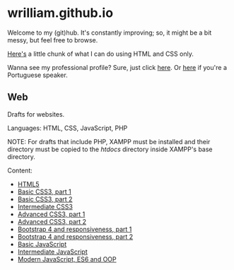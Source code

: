 # wrilliam.github.io

<p>Welcome to my (git)hub. It's constantly improving; so, it might be a bit messy, but feel free to browse.</p>
<p><a href="Whimsical/logo.html">Here's</a> a little chunk of what I can do using HTML and CSS only.</p>
<p>
  Wanna see my professional profile? Sure, just click <a href="Curriculum/vitae.en.html">here</a>. 
  Or <a href="Curriculum/vitae.pt.html">here</a> if you're a Portuguese speaker.
</p>

## Web

Drafts for websites.

Languages: HTML, CSS, JavaScript, PHP

NOTE: For drafts that include PHP, XAMPP must be installed and their directory must be copied to the _htdocs_ directory inside XAMPP's base directory.

Content:

- <a href="Web/unes/index.html">HTML5</a>
- <a href="Web/annabella/index.html">Basic CSS3, part 1</a>
- <a href="Web/tecblog/index.html">Basic CSS3, part 2</a>
- <a href="Web/noticiascidade/index.html">Intermediate CSS3</a>
- <a href="Web/chalehotel/index.html">Advanced CSS3, part 1</a>
- <a href="Web/museunacional/index.html">Advanced CSS3, part 2</a>
- <a href="Web/finans/index.html">Bootstrap 4 and responsiveness, part 1</a>
- <a href="Web/spotify/index.html">Bootstrap 4 and responsiveness, part 2</a>
- <a href="Web/calculadora/index.html">Basic JavaScript</a>
- <a href="Web/matamosquito/index.html">Intermediate JavaScript</a>
- <a href="Web/orcamentopessoal/index.html">Modern JavaScript, ES6 and OOP</a>

